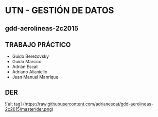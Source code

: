 # UTN - GESTIÓN DE DATOS 
## gdd-aerolineas-2c2015
## TRABAJO PRÁCTICO
* Guido Berezovsky
* Guido Marsico
* Adrián Escat
* Adriano Alianiello
* Juan Manuel Manrique

## DER
![alt tag] (https://raw.githubusercontent.com/adrianescat/gdd-aerolineas-2c2015/master/der.png)

